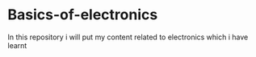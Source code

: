 # Basics-of-electronics
In this repository i will put my content related to electronics which i have learnt
